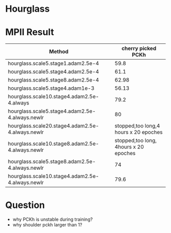 # Hourglass

# MPII Result 

Method|cherry picked PCKh
------------ | -------------
hourglass.scale5.stage1.adam2.5e-4| 59.8
hourglass.scale5.stage4.adam2.5e-4|61.1
hourglass.scale5.stage8.adam2.5e-4| 62.98
hourglass.scale5.stage4.adam1e-3| 56.13
hourglass.scale10.stage4.adam2.5e-4.always|79.2
hourglass.scale5.stage4.adam2.5e-4.always.newlr|80
hourglass.scale20.stage4.adam2.5e-4.always.newlr|stopped,too long,4 hours x 20 epoches|
hourglass.scale10.stage8.adam2.5e-4.always.newlr|stopped,too long, 4hours x 20 epoches||
hourglass.scale5.stage8.adam2.5e-4.always.newlr|74|
hourglass.scale10.stage4.adam2.5e-4.always.newlr|79.6|


# Question

* why PCKh is unstable during training?
* why shoulder pckh larger than 1?
